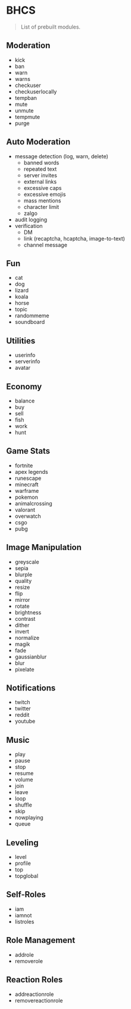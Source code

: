 # BHCS
> List of prebuilt modules.

## Moderation
- kick
- ban
- warn
- warns
- checkuser
- checkuserlocally
- tempban
- mute
- unmute
- tempmute
- purge

## Auto Moderation
- message detection (log, warn, delete)
  - banned words
  - repeated text
  - server invites
  - external links
  - excessive caps
  - excessive emojis
  - mass mentions
  - character limit
  - zalgo
- audit logging
- verification
  - DM
  - link (recaptcha, hcaptcha, image-to-text)
  - channel message

## Fun
- cat
- dog
- lizard
- koala
- horse
- topic
- randommeme
- soundboard

## Utilities
- userinfo
- serverinfo
- avatar

## Economy
- balance
- buy
- sell
- fish
- work
- hunt

## Game Stats
- fortnite
- apex legends
- runescape
- minecraft
- warframe
- pokemon
- animalcrossing
- valorant
- overwatch
- csgo
- pubg

## Image Manipulation
- greyscale
- sepia
- blurple
- quality
- resize
- flip
- mirror
- rotate
- brightness
- contrast
- dither
- invert
- normalize
- magik
- fade
- gaussianblur
- blur
- pixelate

## Notifications
- twitch
- twitter
- reddit
- youtube

## Music
- play
- pause
- stop
- resume
- volume
- join
- leave
- loop
- shuffle
- skip
- nowplaying
- queue

## Leveling
- level
- profile
- top
- topglobal

## Self-Roles
- iam
- iamnot
- listroles

## Role Management
- addrole
- removerole

## Reaction Roles
- addreactionrole
- removereactionrole
